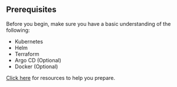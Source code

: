 ## Prerequisites

Before you begin, make sure you have a basic understanding of the following:

- Kubernetes
- Helm
- Terraform
- Argo CD (Optional)
- Docker (Optional)

[Click here](./prerequisites.md) for resources to help you prepare.
